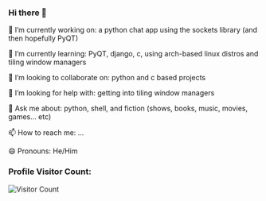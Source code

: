 ### Hi there 👋

<!--
**flynnzler/flynnzler** is a ✨ _special_ ✨ repository because its `README.md` (this file) appears on your GitHub profile.

Here are some ideas to get you started:

- 🔭 I’m currently working on: a python chat app using the sockets library (and then hopefully PyQT)
- 🌱 I’m currently learning: PyQT, django, c, using arch-based linux distros and tiling window managers
- 👯 I’m looking to collaborate on: python and c based projects
- 🤔 I’m looking for help with: getting into tiling window managers
- 💬 Ask me about: python, shell, and fiction (shows, books, music, movies, games... etc)
- 📫 How to reach me: ... 
- 😄 Pronouns: He/Him
- ⚡ Fun fact: ...
-->

🔭 I’m currently working on: a python chat app using the sockets library (and then hopefully PyQT)

🌱 I’m currently learning: PyQT, django, c, using arch-based linux distros and tiling window managers

👯 I’m looking to collaborate on: python and c based projects

🤔 I’m looking for help with: getting into tiling window managers

💬 Ask me about: python, shell, and fiction (shows, books, music, movies, games... etc)

📫 How to reach me: ... 

😄 Pronouns: He/Him

### Profile Visitor Count: 

![Visitor Count](https://profile-counter.glitch.me/flynnzler/count.svg)
